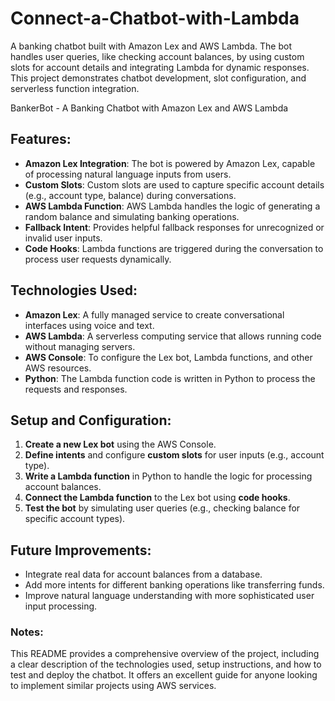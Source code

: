 # Connect-a-Chatbot-with-Lambda
A banking chatbot built with Amazon Lex and AWS Lambda. The bot handles user queries, like checking account balances, by using custom slots for account details and integrating Lambda for dynamic responses. This project demonstrates chatbot development, slot configuration, and serverless function integration.

BankerBot - A Banking Chatbot with Amazon Lex and AWS Lambda

## Features:
- **Amazon Lex Integration**: The bot is powered by Amazon Lex, capable of processing natural language inputs from users.
- **Custom Slots**: Custom slots are used to capture specific account details (e.g., account type, balance) during conversations.
- **AWS Lambda Function**: AWS Lambda handles the logic of generating a random balance and simulating banking operations.
- **Fallback Intent**: Provides helpful fallback responses for unrecognized or invalid user inputs.
- **Code Hooks**: Lambda functions are triggered during the conversation to process user requests dynamically.

## Technologies Used:
- **Amazon Lex**: A fully managed service to create conversational interfaces using voice and text.
- **AWS Lambda**: A serverless computing service that allows running code without managing servers.
- **AWS Console**: To configure the Lex bot, Lambda functions, and other AWS resources.
- **Python**: The Lambda function code is written in Python to process the requests and responses.

## Setup and Configuration:
1. **Create a new Lex bot** using the AWS Console.
2. **Define intents** and configure **custom slots** for user inputs (e.g., account type).
3. **Write a Lambda function** in Python to handle the logic for processing account balances.
4. **Connect the Lambda function** to the Lex bot using **code hooks**.
5. **Test the bot** by simulating user queries (e.g., checking balance for specific account types).

## Future Improvements:
- Integrate real data for account balances from a database.
- Add more intents for different banking operations like transferring funds.
- Improve natural language understanding with more sophisticated user input processing.

### Notes:
This README provides a comprehensive overview of the project, including a clear description of the technologies used, setup instructions, and how to test and deploy the chatbot. It offers an excellent guide for anyone looking to implement similar projects using AWS services.

